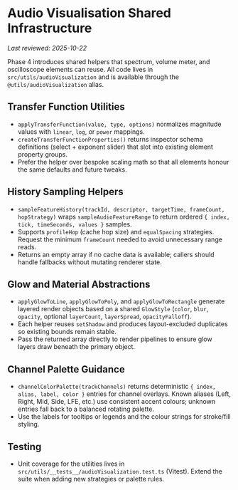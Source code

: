 # Audio Visualisation Shared Infrastructure

_Last reviewed: 2025-10-22_

Phase 4 introduces shared helpers that spectrum, volume meter, and oscilloscope elements can reuse. All code lives in
`src/utils/audioVisualization` and is available through the `@utils/audioVisualization` alias.

## Transfer Function Utilities

- `applyTransferFunction(value, type, options)` normalizes magnitude values with `linear`, `log`, or `power` mappings.
- `createTransferFunctionProperties()` returns inspector schema definitions (select + exponent slider) that slot into
  existing element property groups.
- Prefer the helper over bespoke scaling math so that all elements honour the same defaults and future tweaks.

## History Sampling Helpers

- `sampleFeatureHistory(trackId, descriptor, targetTime, frameCount, hopStrategy)` wraps
  `sampleAudioFeatureRange` to return ordered `{ index, tick, timeSeconds, values }` samples.
- Supports `profileHop` (cache hop size) and `equalSpacing` strategies. Request the minimum `frameCount` needed to
  avoid unnecessary range reads.
- Returns an empty array if no cache data is available; callers should handle fallbacks without mutating renderer state.

## Glow and Material Abstractions

- `applyGlowToLine`, `applyGlowToPoly`, and `applyGlowToRectangle` generate layered render objects based on a shared
  `GlowStyle` (`color`, `blur`, `opacity`, optional `layerCount`, `layerSpread`, `opacityFalloff`).
- Each helper reuses `setShadow` and produces layout-excluded duplicates so existing bounds remain stable.
- Pass the returned array directly to render pipelines to ensure glow layers draw beneath the primary object.

## Channel Palette Guidance

- `channelColorPalette(trackChannels)` returns deterministic `{ index, alias, label, color }` entries for channel
  overlays. Known aliases (Left, Right, Mid, Side, LFE, etc.) use consistent accent colours; unknown entries fall back to a
  balanced rotating palette.
- Use the labels for tooltips or legends and the colour strings for stroke/fill styling.

## Testing

- Unit coverage for the utilities lives in `src/utils/__tests__/audioVisualization.test.ts` (Vitest). Extend the suite when
  adding new strategies or palette rules.
